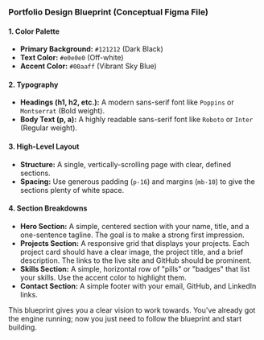 ### **Portfolio Design Blueprint (Conceptual Figma File)**

#### **1. Color Palette**

- **Primary Background:** `#121212` (Dark Black)
- **Text Color:** `#e0e0e0` (Off-white)
- **Accent Color:** `#00aaff` (Vibrant Sky Blue)

#### **2. Typography**

- **Headings (h1, h2, etc.):** A modern sans-serif font like `Poppins` or `Montserrat` (Bold weight).
- **Body Text (p, a):** A highly readable sans-serif font like `Roboto` or `Inter` (Regular weight).

#### **3. High-Level Layout**

- **Structure:** A single, vertically-scrolling page with clear, defined sections.
- **Spacing:** Use generous padding (`p-16`) and margins (`mb-10`) to give the sections plenty of white space.

#### **4. Section Breakdowns**

- **Hero Section:** A simple, centered section with your name, title, and a one-sentence tagline. The goal is to make a strong first impression.
- **Projects Section:** A responsive grid that displays your projects. Each project card should have a clear image, the project title, and a brief description. The links to the live site and GitHub should be prominent.
- **Skills Section:** A simple, horizontal row of "pills" or "badges" that list your skills. Use the accent color to highlight them.
- **Contact Section:** A simple footer with your email, GitHub, and LinkedIn links.

This blueprint gives you a clear vision to work towards. You've already got the engine running; now you just need to follow the blueprint and start building.
